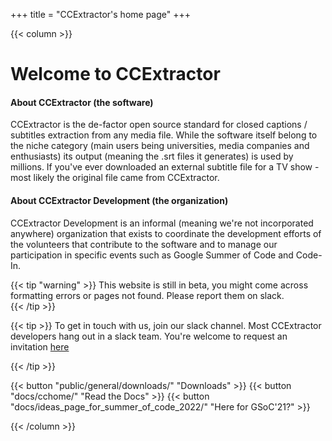 +++
title = "CCExtractor's home page"
+++

<!-- +++

title = "Compose"
# define chart data here
[data]
  fileLink = "content/projects.csv" # path to where csv is stored
  colors = ["#627c62", "#11819b", "#ef7f1a", "#4e1154"] # chart colors
  columnTitles = ["Section", "Status", "Author"] # optional if no table will be displayed from dataset
  baseChartOn = 3 # number of column the chart(s) and graph should be drawn from # can be overridden directly via shortcode parameter # it's therefore optional
  title = "Projects"
    
+++ -->

{{< column >}}
# Welcome to CCExtractor

#### About CCExtractor (the software)
CCExtractor is the de-factor open source standard for closed captions / subtitles extraction from any media file. While the software itself belong to the niche category (main users being universities, media companies and enthusiasts) its output (meaning the .srt files it generates) is used by millions. If you've ever downloaded an external subtitle file for a TV show - most likely the original file came from CCExtractor.

#### About CCExtractor Development (the organization)
CCExtractor Development is an informal (meaning we're not incorporated anywhere) organization that exists to coordinate the development efforts of the volunteers that contribute to the software and to manage our participation in specific events such as Google Summer of Code and Code-In.
    

{{< tip "warning" >}}
This website is still in beta, you might come across formatting errors or pages not found. Please report them on slack.    
{{< /tip >}}

{{< tip >}}
To get in touch with us, join our slack channel. Most CCExtractor developers hang out in a slack team. You're welcome to request an invitation [here](/public//general/support/)

{{< /tip >}}

{{< button "public/general/downloads/" "Downloads" >}} {{< button "docs/cchome/" "Read the Docs" >}} {{< button "docs/ideas_page_for_summer_of_code_2022/" "Here for GSoC'21?" >}}

{{< /column >}}

